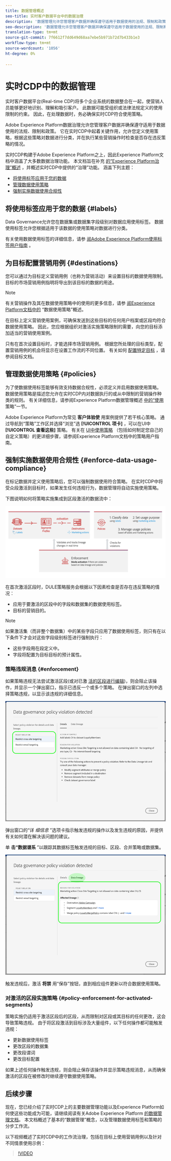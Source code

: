 ```yaml
---
title: 数据管理概述
seo-title: 实时客户数据平台中的数据治理
description: '数据管理允许您管理客户数据并确保遵守适用于数据使用的法规、限制和政策。 '
seo-description: '数据管理允许您管理客户数据并确保遵守适用于数据使用的法规、限制和政策。 '
translation-type: tm+mt
source-git-commit: 7f6612f7dd649d68aa7ebe5b971b72d7b433b1e3
workflow-type: tm+mt
source-wordcount: '1056'
ht-degree: 0%

---
```



# 实时CDP中的数据管理

实时客户数据平台(Real-time CDP)将多个企业系统的数据整合在一起，使营销人员能够更好地识别、理解和吸引客户。 此数据可能受组织或法律法规定义的使用限制的约束。 因此，在处理数据时，务必确保实时CDP符合使用策略。

Adobe Experience Platform数据治理允许您管理客户数据并确保遵守适用于数据使用的法规、限制和政策。 它在实时CDP中起着关键作用，允许您定义使用策略，根据这些策略对数据进行分类，并在执行某些营销操作时检查是否存在违反策略的情况。

实时CDP构建于Adobe Experience Platform之上，因此Experience Platform文档中涵盖了大多数数据治理功能。 本文档旨在补充 [的“Experience Platform治理”概述](../../data-governance/home.md) ，并概述实时CDP中提供的“治理”功能。 涵盖下列主题：

* [将使用标签应用于您的数据](#labels)
* [管理数据使用策略](#policies)
* [强制实施数据使用合规性](#enforce-data-usage-compliance)

## 将使用标签应用于您的数据 {#labels}

Data Governance允许您在数据集或数据集字段级别对数据应用使用标签。 数据使用标签允许您根据适用于该数据的使用策略对数据进行分类。

有关使用数据使用标签的详细信息，请参 [阅Adobe Experience Platform使用标签用户指南](../../data-governance/labels/overview.md) 。

## 为目标配置营销用例 {#destinations}

您可以通过为目标定义营销用例（也称为营销活动）来设置目标的数据使用限制。 目标的市场营销用例指明将导出到该目标的数据的用途。

>[!NOTE]
>
>有关营销操作及其在数据使用策略中的使用的更多信息，请参 [阅Experience Platform文档中的](../../data-governance/policies/overview.md) “数据使用策略”概述。

在目标上定义营销使用案例，可确保发送到这些目标的任何用户档案或区段均符合数据使用策略。 因此，您应根据组织对激活实施策略限制的需要，向您的目标添加适当的营销使用案例。

只有在首次设置目标时，才能选择市场营销用例。 根据您所处理的目标类型，配置营销用例的机会将显示在设置工作流的不同位置。 有关如何 [配置特定目标](../destinations/destinations-overview.md) ，请参阅目标文档。


## 管理数据使用策略 {#policies}

为了使数据使用标签能够有效支持数据合规性，必须定义并启用数据使用策略。 数据使用策略是描述您允许在实时CDP内对数据执行的或从中限制的营销操作种类的规则。 有关详细信息，请参阅Experience Platform数据管理概述 [中的“使用](../../data-governance/home.md) 策略”一节。

Adobe Experience Platform为常见 **客户体验使** 用案例提供了若干核心策略。 通过导航到“策略”工作区并选择“浏览”选 **[!UICONTROL 项卡]** ，可以在UI中 **[!UICONTROL 查看这些]** 策略。 有关在 [UI中使用策略](../../data-governance/policies/user-guide.md) （包括如何制定您自己的自定义策略）的更详细步骤，请参阅Experience Platform文档中的策略用户指南。

## 强制实施数据使用合规性 {#enforce-data-usage-compliance}

在标记数据并定义使用策略后，您可以强制数据使用符合策略。 在实时CDP中将受众段激活到目标时，如果发生任何违规行为，数据管理将自动实施使用策略。

下图说明如何将策略实施集成到区段激活的数据流中：

![](assets/enforcement-flow.png)

在首次激活区段时，DULE策略服务会根据以下因素检查是否存在违反策略的情况：

* 应用于要激活的区段中的字段和数据集的数据使用标签。
* 目标的营销目的。

>[!NOTE]
>
>如果激活集（而非整个数据集）中的某些字段只应用了数据使用标签，则只有在以下条件下才会对这些字段级别标签进行强制执行：
>* 这些字段用在段定义中。
>* 字段将配置为目标目标的预计属性。


### 策略违规消息 {#enforcement}

如果策略违规无法尝试激活区段(或对已激 [活的区段进行编辑](#policy-enforcement-for-activated-segments))，则会阻止该操作，并显示一个弹出窗口，指示已违反一个或多个策略。 在弹出窗口的左列中选择策略违规，以显示该违规的详细信息。

![](assets/violation-popover.png)

弹出窗口的“详 *细信息* ”选项卡指示触发违规的操作以及发生违规的原因，并提供有关如何潜在解决该问题的建议。

单 **击“数据谱系** ”以跟踪其数据标签触发违规的目标、区段、合并策略或数据集。

![](assets/data-lineage.png)

触发违规后，激活 **将禁** 用“保存”按钮，直到相应组件更新以符合数据使用策略。

### 对激活的区段实施策略 {#policy-enforcement-for-activated-segments}

策略实施仍适用于激活区段后的区段，从而限制对区段或其目标的任何更改，这会导致策略违规。 由于将区段激活到目标涉及大量组件，以下任何操作都可能触发违规：

* 更新数据使用标签
* 更改区段的数据集
* 更改段谓词
* 更改目标配置

如果上述任何操作触发违规，则会阻止保存该操作并显示策略违规消息，从而确保激活的区段在被修改时继续遵守数据使用策略。

## 后续步骤

现在，您已经介绍了实时CDP上的主要数据管理功能以及Experience Platform如何使这些功能成为可能，请继续阅读有关Adobe Experience Platform [的数据管理文档](../../data-governance/home.md)。 本文档概述了基本的“数据管理”概念，以及管理数据使用标签和策略的分步工作流。

以下视频概述了实时CDP中的工作流治理，包括在目标上使用营销用例以及针对不同情景使用示例：

>[!VIDEO](https://video.tv.adobe.com/v/33631?quality=12&learn=on)